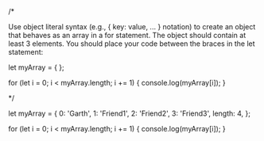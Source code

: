 /*

Use object literal syntax (e.g., { key: value, ... } notation) to create an object that behaves as an array in a for statement. The object should contain at least 3 elements. You should place your code between the braces in the let statement:


let myArray = {
};

for (let i = 0; i < myArray.length; i += 1) {
  console.log(myArray[i]);
}


*/


let myArray = {
  0: 'Garth',
  1: 'Friend1',
  2: 'Friend2',
  3: 'Friend3',
  length: 4,
};

for (let i = 0; i < myArray.length; i += 1) {
  console.log(myArray[i]);
}